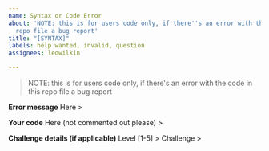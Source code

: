 ```yaml
---
name: Syntax or Code Error
about: 'NOTE: this is for users code only, if there''s an error with the code in this
  repo file a bug report'
title: "[SYNTAX]"
labels: help wanted, invalid, question
assignees: leowilkin

---
```


> NOTE: this is for users code only, if there's an error with the code in this repo file a bug report

**Error message**
 Here >

**Your code**
Here (not commented out please) >

**Challenge details (if applicable)**
Level [1-5] >
Challenge >
